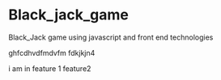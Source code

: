 # Black_jack_game
Black_Jack game using javascript and front end technologies

ghfcdhvdfmdvfm fdkjkjn4

i am in feature 1
feature2